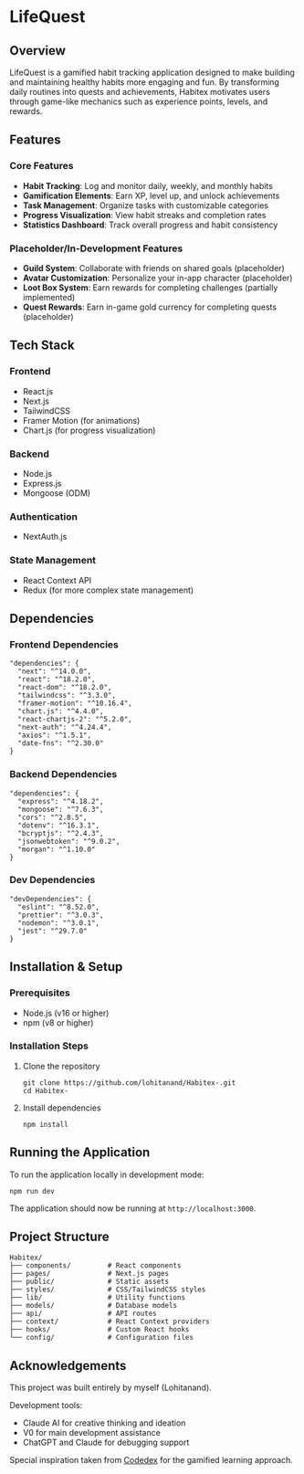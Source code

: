 # LifeQuest

## Overview

LifeQuest is a gamified habit tracking application designed to make building and maintaining healthy habits more engaging and fun. By transforming daily routines into quests and achievements, Habitex motivates users through game-like mechanics such as experience points, levels, and rewards.

## Features

### Core Features
- **Habit Tracking**: Log and monitor daily, weekly, and monthly habits
- **Gamification Elements**: Earn XP, level up, and unlock achievements
- **Task Management**: Organize tasks with customizable categories
- **Progress Visualization**: View habit streaks and completion rates
- **Statistics Dashboard**: Track overall progress and habit consistency

### Placeholder/In-Development Features
- **Guild System**: Collaborate with friends on shared goals (placeholder)
- **Avatar Customization**: Personalize your in-app character (placeholder)
- **Loot Box System**: Earn rewards for completing challenges (partially implemented)
- **Quest Rewards**: Earn in-game gold currency for completing quests (placeholder)

## Tech Stack

### Frontend
- React.js
- Next.js
- TailwindCSS
- Framer Motion (for animations)
- Chart.js (for progress visualization)

### Backend
- Node.js
- Express.js
- Mongoose (ODM)

### Authentication
- NextAuth.js

### State Management
- React Context API
- Redux (for more complex state management)

## Dependencies

### Frontend Dependencies
```
"dependencies": {
  "next": "^14.0.0",
  "react": "^18.2.0",
  "react-dom": "^18.2.0",
  "tailwindcss": "^3.3.0",
  "framer-motion": "^10.16.4",
  "chart.js": "^4.4.0",
  "react-chartjs-2": "^5.2.0",
  "next-auth": "^4.24.4",
  "axios": "^1.5.1",
  "date-fns": "^2.30.0"
}
```

### Backend Dependencies
```
"dependencies": {
  "express": "^4.18.2",
  "mongoose": "^7.6.3",
  "cors": "^2.8.5",
  "dotenv": "^16.3.1",
  "bcryptjs": "^2.4.3",
  "jsonwebtoken": "^9.0.2",
  "morgan": "^1.10.0"
}
```

### Dev Dependencies
```
"devDependencies": {
  "eslint": "^8.52.0",
  "prettier": "^3.0.3",
  "nodemon": "^3.0.1",
  "jest": "^29.7.0"
}
```

## Installation & Setup

### Prerequisites
- Node.js (v16 or higher)
- npm (v8 or higher)

### Installation Steps
1. Clone the repository
   ```
   git clone https://github.com/lohitanand/Habitex-.git
   cd Habitex-
   ```

2. Install dependencies
   ```
   npm install
   ```

## Running the Application

To run the application locally in development mode:

```
npm run dev
```

The application should now be running at `http://localhost:3000`.

## Project Structure

```
Habitex/
├── components/         # React components
├── pages/              # Next.js pages
├── public/             # Static assets
├── styles/             # CSS/TailwindCSS styles
├── lib/                # Utility functions
├── models/             # Database models
├── api/                # API routes
├── context/            # React Context providers
├── hooks/              # Custom React hooks
└── config/             # Configuration files
```

## Acknowledgements

This project was built entirely by myself (Lohitanand). 

Development tools:
- Claude AI for creative thinking and ideation
- V0 for main development assistance
- ChatGPT and Claude for debugging support

Special inspiration taken from [Codedex](https://www.codedex.io/) for the gamified learning approach.
